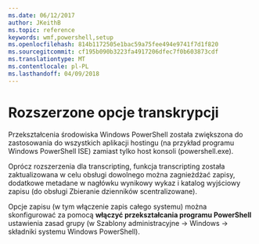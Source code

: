 ```yaml
---
ms.date: 06/12/2017
author: JKeithB
ms.topic: reference
keywords: wmf,powershell,setup
ms.openlocfilehash: 814b1172505e1bac59a75fee494e9741f7d1f820
ms.sourcegitcommit: cf195b090b3223fa4917206dfec7f0b603873cdf
ms.translationtype: MT
ms.contentlocale: pl-PL
ms.lasthandoff: 04/09/2018
---
```

# <a name="enhanced-transcription-options"></a>Rozszerzone opcje transkrypcji

Przekształcenia środowiska Windows PowerShell została zwiększona do zastosowania do wszystkich aplikacji hostingu (na przykład programu Windows PowerShell ISE) zamiast tylko host konsoli (powershell.exe).

Oprócz rozszerzenia dla transcripting, funkcja transcripting została zaktualizowana w celu obsługi dowolnego można zagnieżdżać zapisy, dodatkowe metadane w nagłówku wynikowy wykaz i katalog wyjściowy zapisu (do obsługi Zbieranie dzienników scentralizowane).

Opcje zapisu (w tym włączenie zapis całego systemu) można skonfigurować za pomocą **włączyć przekształcania programu PowerShell** ustawienia zasad grupy (w Szablony administracyjne -> Windows -> składniki systemu Windows PowerShell).